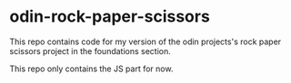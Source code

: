 # odin-rock-paper-scissors
This repo contains code for my version of the odin projects's rock paper scissors project in the foundations section.

This repo only contains the JS part for now.
